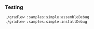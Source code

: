 ### Testing

```bash
./gradlew :samples:simple:assembleDebug
./gradlew :samples:simple:installDebug
```
